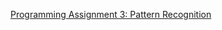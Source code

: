 [Programming Assignment 3: Pattern Recognition](http://coursera.cs.princeton.edu/algs4/assignments/collinear.html)
